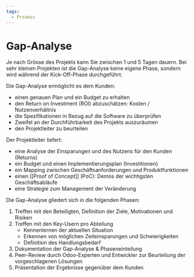 ```yaml
---
tags:
  - Prozess
---
```


# Gap-Analyse

Je nach Grösse des Projekts kann Sie zwischen 1 und 5 Tagen dauern. Bei sehr kleinen Projekten ist die Gap-Analyse keine eigene Phase, sondern wird während der Kick-Off-Phase durchgeführt.

Die Gap-Analyse ermöglicht es dem Kunden:

- einen genauen Plan und ein Budget zu erhalten
- den Return on Investment (ROI) abzuschätzen: Kosten / Nutzenverhältnis
- die Spezifikationen in Bezug auf die Software zu überprüfen
- Zweifel an der Durchführbarkeit des Projekts auszuräumen
- den Projektleiter zu beurteilen

Der Projektleiter liefert:

- eine Analyse der Einsparungen und des Nutzens für den Kunden (Returns)
- ein Budget und einen Implementierungsplan (Investitionen)
- ein Mapping zwischen Geschäftsanforderungen und Produktfunktionen
- einen [[Proof of Concept]] (PoC): Demos der wichtigsten Geschäftsabläufe
- eine Strategie zum Management der Veränderung

Die Gap-Analyse gliedert sich in die folgenden Phasen:

1. Treffen mit den Beteiligten, Definition der Ziele, Motivationen und Risiken
2. Treffen mit den Key-Usern pro Abteilung
   - Kennenlernen der aktuellen Situation
   - Erkennen von möglichen Zeiteinsparungen und Schwierigkeiten
   - Definition des Handlungsbedarf
3. Dokumentation der Gap-Analyse & Phaseneinteilung
4. Peer-Review durch Odoo-Experten und Entwickler zur Beurteilung der vorgeschlagenen Lösungen
5. Präsentation der Ergebnisse gegenüber dem Kunden
